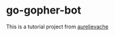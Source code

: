 # go-gopher-bot

This is a tutorial project from [aurelievache](https://dev.to/aurelievache/learning-go-by-examples-part-4-create-a-bot-for-discord-in-go-43cf)